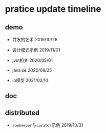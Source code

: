 # pratice update timeline

## demo
- 并发的艺术 2019/10/28

- 设计模式示例 2019/11/01

- jvm相关 2020/05/01

- java se 2020/08/25

- io模型 2021/02/10

## doc

## distributed
- `zookeeper`与`curator`示例 2019/10/31
